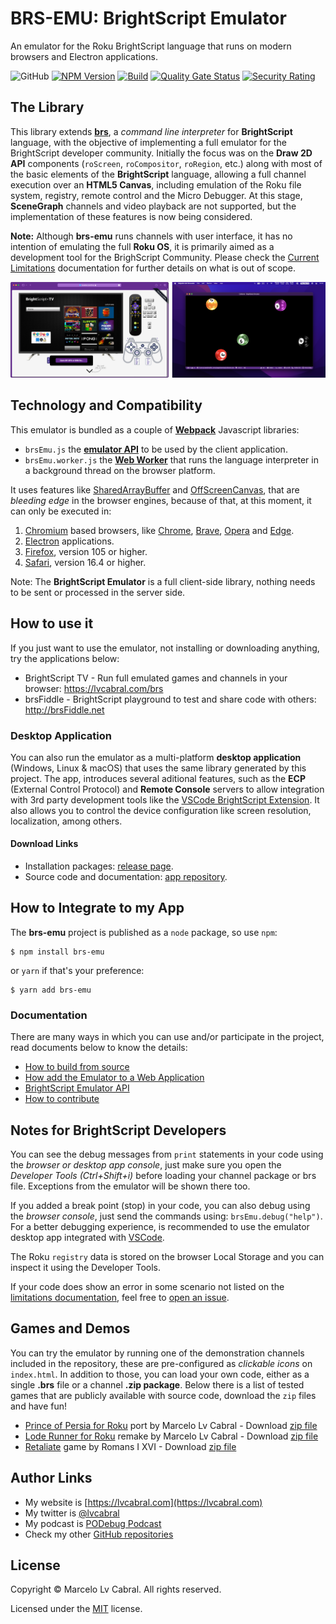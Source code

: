 # BRS-EMU: BrightScript Emulator

An emulator for the Roku BrightScript language that runs on modern browsers and Electron applications.

![GitHub](https://img.shields.io/github/license/lvcabral/brs-emu)
[![NPM Version](https://badge.fury.io/js/brs-emu.svg?style=flat)](https://npmjs.org/package/brs-emu)
[![Build](https://github.com/lvcabral/brs-emu/actions/workflows/build.yml/badge.svg)](https://github.com/lvcabral/brs-emu/actions/workflows/build.yml)
[![Quality Gate Status](https://sonarcloud.io/api/project_badges/measure?project=lvcabral_brs-emu&metric=alert_status)](https://sonarcloud.io/summary/new_code?id=lvcabral_brs-emu)
[![Security Rating](https://sonarcloud.io/api/project_badges/measure?project=lvcabral_brs-emu&metric=security_rating)](https://sonarcloud.io/summary/new_code?id=lvcabral_brs-emu)

## The Library

This library extends [**brs**](https://github.com/sjbarag/brs), a _command line interpreter_ for **BrightScript** language, with the objective of implementing a full emulator for the BrightScript developer community. Initially the focus was on the **Draw 2D API** components (`roScreen`, `roCompositor`, `roRegion`, etc.) along with most of the basic elements of the **BrightScript** language, allowing a full channel execution over an **HTML5 Canvas**, including emulation of the Roku file system, registry, remote control and the Micro Debugger. At this stage, **SceneGraph** channels and video playback are not supported, but the implementation of these features is now being considered.

**Note:** Although **brs-emu** runs channels with user interface, it has no intention of emulating the full **Roku OS**, it is primarily aimed as a development tool for the BrighScript Community. Please check the [Current Limitations](docs/limitations.md) documentation for further details on what is out of scope.

<p align="center">
<img alt="Emulator Web and Desktop" src="docs/images/screenshots.png?raw=true"/>
</p>

## Technology and Compatibility

This emulator is bundled as a couple of **[Webpack](https://webpack.js.org/)** Javascript libraries: 
- `brsEmu.js` the **[emulator API](docs/emulator-api.md)** to be used by the client application.
- `brsEmu.worker.js` the **[Web Worker](https://developer.mozilla.org/en-US/docs/Web/API/Web_Workers_API/Using_web_workers)** that runs the language interpreter in a background thread on the browser platform.

It uses features like [SharedArrayBuffer](https://developer.mozilla.org/en-US/docs/Web/JavaScript/Reference/Global_Objects/SharedArrayBuffer) and [OffScreenCanvas](https://developer.mozilla.org/en-US/docs/Web/API/OffscreenCanvas), that are _bleeding edge_ in the browser engines, because of that, at this moment, it can only be executed in:
1. [Chromium](https://www.chromium.org/Home) based browsers, like [Chrome](https://www.google.com/chrome/), [Brave](https://brave.com/download/), [Opera](https://www.opera.com/) and [Edge](https://www.microsoft.com/en-us/edge).
1. [Electron](https://electronjs.org/) applications.
1. [Firefox](https://firefox.com), version 105 or higher.
1. [Safari](https://www.apple.com/safari/), version 16.4 or higher. 

Note: The **BrightScript Emulator** is a full client-side library, nothing needs to be sent or processed in the server side.

 ## How to use it

If you just want to use the emulator, not installing or downloading anything, try the applications below:

* BrightScript TV - Run full emulated games and channels in your browser: https://lvcabral.com/brs
* brsFiddle - BrightScript playground to test and share code with others: http://brsFiddle.net

### Desktop Application

You can also run the emulator as a multi-platform **desktop application** (Windows, Linux & macOS) that uses the same library generated by this project. The app, introduces several aditional features, such as the **ECP** (External Control Protocol) and **Remote Console** servers to allow integration with 3rd party development tools like the [VSCode BrightScript Extension](https://marketplace.visualstudio.com/items?itemName=celsoaf.brightscript). It also allows you to control the device configuration like screen resolution, localization, among others.

#### Download Links

- Installation packages: [release page](https://github.com/lvcabral/brs-emu/releases). 
- Source code and documentation: [app repository](https://github.com/lvcabral/brs-emu-app).

## How to Integrate to my App
The **brs-emu** project is published as a `node` package, so use `npm`:

```shell
$ npm install brs-emu
```

or `yarn` if that's your preference:

```shell
$ yarn add brs-emu
```

### Documentation

There are many ways in which you can use and/or participate in the project, read documents below to know the details:

* [How to build from source](docs/build-from-source.md)
* [How add the Emulator to a Web Application](docs/integrating.md)
* [BrightScript Emulator API](docs/emulator-api.md)
* [How to contribute](docs/contributing.md)

## Notes for BrightScript Developers

You can see the debug messages from `print` statements in your code using the _browser or desktop app console_, just make sure you open the _Developer Tools (Ctrl+Shift+i)_ before loading your channel package or brs file. Exceptions from the emulator will be shown there too. 

If you added a break point (stop) in your code, you can also debug using the _browser console_, just send the commands using: `brsEmu.debug("help")`. For a better debugging experience, is recommended to use the emulator desktop app integrated with [VSCode](https://marketplace.visualstudio.com/items?itemName=celsoaf.brightscript).

The Roku `registry` data is stored on the browser Local Storage and you can inspect it using the Developer Tools.

If your code does show an error in some scenario not listed on the [limitations documentation](docs/limitations.md), feel free to [open an issue](https://github.com/lvcabral/brs-emu/issues).

## Games and Demos

You can try the emulator by running one of the demonstration channels included in the repository, these are pre-configured as _clickable icons_ on `index.html`. In addition to those, you can load your own code, either as a single **.brs** file or a channel **.zip package**. Below there is a list of tested games that are publicly available with source code, download the `zip` files and have fun!

*   [Prince of Persia for Roku](https://github.com/lvcabral/Prince-of-Persia-Roku) port by Marcelo Lv Cabral - Download [zip file](https://github.com/lvcabral/Prince-of-Persia-Roku/releases/download/v0.18.3778/Prince-of-Persia-Roku-018.zip)
*   [Lode Runner for Roku](https://github.com/lvcabral/Lode-Runner-Roku) remake by Marcelo Lv Cabral - Download [zip file](https://github.com/lvcabral/Lode-Runner-Roku/releases/download/v0.18.707/Lode-Runner-Roku-018.zip)
*   [Retaliate](https://github.com/lvcabral/retaliate-roku) game by Romans I XVI - Download [zip file](https://github.com/lvcabral/retaliate-roku/releases/download/v1.7.0-emu/retaliate-brs-emu.zip)

## Author Links

- My website is [https://lvcabral.com](https://lvcabral.com)
- My twitter is [@lvcabral](https://twitter.com/lvcabral)
- My podcast is [PODebug Podcast](http://podebug.com)
- Check my other [GitHub repositories ](https://github.com/lvcabral)

## License

Copyright © Marcelo Lv Cabral. All rights reserved.

Licensed under the [MIT](LICENSE) license.
